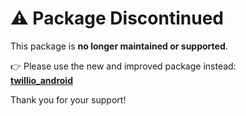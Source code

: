 # ⚠️ Package Discontinued

This package is **no longer maintained or supported**.

👉 Please use the new and improved package instead:  
**[twillio_android](https://pub.dev/packages/twillio_android)**

Thank you for your support!

